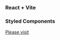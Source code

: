 ### React + Vite

### Styled Components

<a href="https://blog-preview-card-aea.pages.dev/">Please visit</a>
